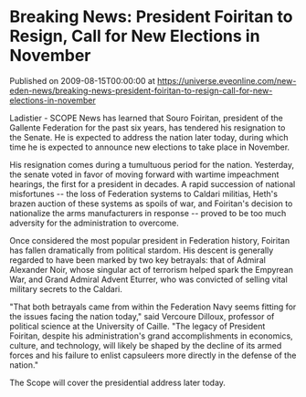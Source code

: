 # Breaking News: President Foiritan to Resign, Call for New Elections in November
Published on 2009-08-15T00:00:00 at https://universe.eveonline.com/new-eden-news/breaking-news-president-foiritan-to-resign-call-for-new-elections-in-november

Ladistier - SCOPE News has learned that Souro Foiritan, president of the Gallente Federation for the past six years, has tendered his resignation to the Senate. He is expected to address the nation later today, during which time he is expected to announce new elections to take place in November.

His resignation comes during a tumultuous period for the nation. Yesterday, the senate voted in favor of moving forward with wartime impeachment hearings, the first for a president in decades. A rapid succession of national misfortunes -- the loss of Federation systems to Caldari militias, Heth's brazen auction of these systems as spoils of war, and Foiritan's decision to nationalize the arms manufacturers in response -- proved to be too much adversity for the administration to overcome.

Once considered the most popular president in Federation history, Foiritan has fallen dramatically from political stardom. His descent is generally regarded to have been marked by two key betrayals: that of Admiral Alexander Noir, whose singular act of terrorism helped spark the Empyrean War, and Grand Admiral Advent Eturrer, who was convicted of selling vital military secrets to the Caldari.

"That both betrayals came from within the Federation Navy seems fitting for the issues facing the nation today," said Vercoure Dilloux, professor of political science at the University of Caille. "The legacy of President Foiritan, despite his administration's grand accomplishments in economics, culture, and technology, will likely be shaped by the decline of its armed forces and his failure to enlist capsuleers more directly in the defense of the nation."

The Scope will cover the presidential address later today.
